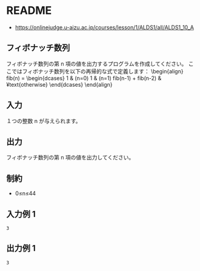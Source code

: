 # README
- <https://onlinejudge.u-aizu.ac.jp/courses/lesson/1/ALDS1/all/ALDS1_10_A>
## フィボナッチ数列
フィボナッチ数列の第 n 項の値を出力するプログラムを作成してください。
ここではフィボナッチ数列を以下の再帰的な式で定義します：
\begin{align}
fib(n) =
\begin{dcases}
1 & (n=0)
1 & (n=1)
fib(n-1) + fib(n-2) & ¥text{otherwise}
\end{dcases}
\end{align}
## 入力
１つの整数 n が与えられます。
## 出力
フィボナッチ数列の第 n 項の値を出力してください。
## 制約
- 0≤n≤44
## 入力例 1
```
3
```
## 出力例 1
```
3
```
